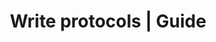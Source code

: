 ---
code: false
type: branch
order: 200
title: Write protocols | Guide
meta:
  - name: description
    content: Setup environment for protocol development
  - name: keywords
    content: Kuzzle, Documentation, kuzzle write protocols, start, HTTP, MQTT
---
